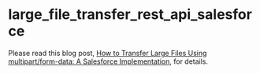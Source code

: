 # large_file_transfer_rest_api_salesforce

Please read this blog post, [How to Transfer Large Files Using multipart/form-data: A Salesforce Implementation](https://medium.com/@luzhenna/how-to-transfer-large-files-using-multipart-form-data-a-salesforce-implementation-9c6cd46aceca), for details. 